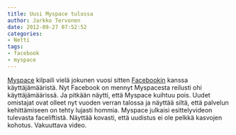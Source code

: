 ```yaml
---
title: Uusi Myspace tulossa
author: Jarkko Tervonen
date: 2012-09-27 07:52:52
categories:
- Netti
tags:
- facebook
- myspace
---
```

[Myspace](http://www.myspace.com/) kilpaili vielä jokunen vuosi sitten [Facebookin](http://www.facebook.com/) kanssa käyttäjämääristä. Nyt Facebook on mennyt Myspacesta reilusti ohi käyttäjämäärissä. Ja pitkään näytti, että Myspace kuihtuu pois. Uudet omistajat ovat olleet nyt vuoden verran talossa ja näyttää siltä, että palvelun kehittämiseen on tehty lujasti hommia. Myspace julkaisi esittelyvideon tulevasta faceliftistä. Näyttää kovasti, että uudistus ei ole pelkkä kasvojen kohotus. Vakuuttava video.
